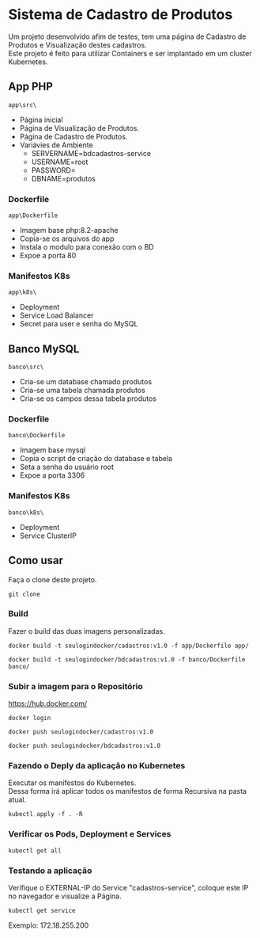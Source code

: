 # Sistema de Cadastro de Produtos

Um projeto desenvolvido afim de testes, tem uma página de Cadastro de Produtos e Visualização destes cadastros.\
Este projeto é feito para utilizar Containers e ser implantado em um cluster Kubernetes.

## App PHP

```
app\src\
```

- Página inicial 
- Página de Visualização de Produtos.
- Página de Cadastro de Produtos.
- Variávies de Ambiente
    - SERVERNAME=bdcadastros-service
    - USERNAME=root
    - PASSWORD=
    - DBNAME=produtos

### Dockerfile

```
app\Dockerfile
```

- Imagem base php:8.2-apache
- Copia-se os arquivos do app
- Instala o modulo para conexão com o BD
- Expoe a porta 80


### Manifestos K8s

```
app\k8s\
```

- Deployment
- Service Load Balancer
- Secret para user e senha do MySQL


## Banco MySQL

```
banco\src\
```

- Cria-se um database chamado produtos
- Cria-se uma tabela chamada produtos
- Cria-se os campos dessa tabela produtos



### Dockerfile

```
banco\Dockerfile
```
- Imagem base mysql
- Copia o script de criação do database e tabela
- Seta a senha do usuário root
- Expoe a porta 3306

### Manifestos K8s

```
banco\k8s\
```
- Deployment
- Service ClusterIP


## Como usar

Faça o clone deste projeto.

```
git clone
```

### Build

Fazer o build das duas imagens personalizadas.

```
docker build -t seulogindocker/cadastros:v1.0 -f app/Dockerfile app/
```

```
docker build -t seulogindocker/bdcadastros:v1.0 -f banco/Dockerfile banco/

```

### Subir a imagem para o Repositório


<https://hub.docker.com/>


```
docker login
```

```
docker push seulogindocker/cadastros:v1.0 
```
```
docker push seulogindocker/bdcadastros:v1.0 
```

### Fazendo o Deply da aplicação no Kubernetes

Executar os manifestos do Kubernetes.\
Dessa forma irá aplicar todos os manifestos de forma Recursiva na pasta atual.

```
kubectl apply -f . -R
```

### Verificar os Pods, Deployment e Services

```
kubectl get all
```

### Testando a aplicação

Verifique o EXTERNAL-IP do Service "cadastros-service", coloque este IP no navegador e visualize a Página.

```
kubectl get service
```

Exemplo:
172.18.255.200

